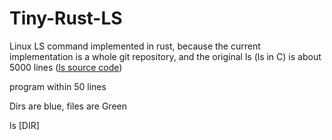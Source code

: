 # Tiny-Rust-LS
Linux LS command implemented in rust, because the current implementation is a whole git repository, and the original ls (ls in C) is about 5000 lines ([ls source code](https://github.com/wertarbyte/coreutils/blob/master/src/ls.c)) <br>

program within 50 lines

Dirs are blue, files are Green 

ls [DIR]
